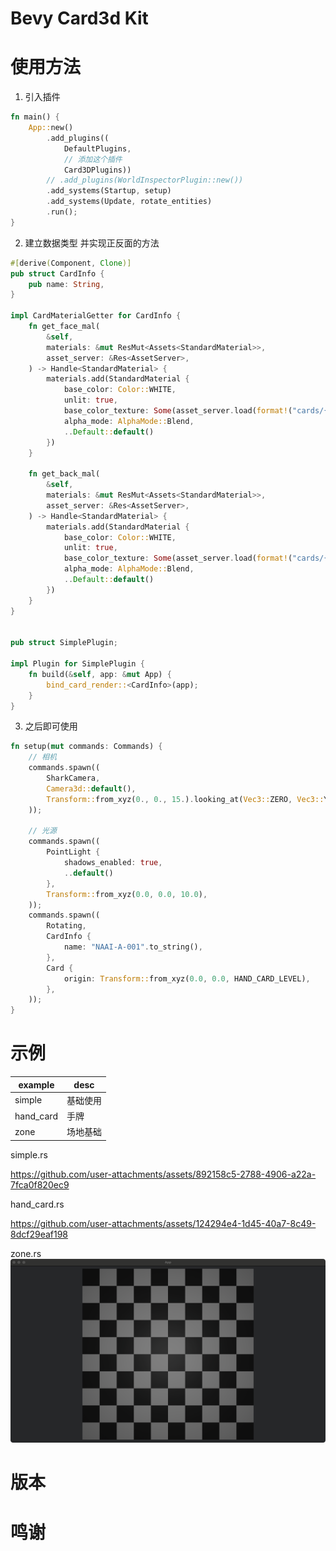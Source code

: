 # Bevy Card3d Kit

# 使用方法
1. 引入插件
```rust
fn main() {
    App::new()
        .add_plugins((
            DefaultPlugins,
            // 添加这个插件
            Card3DPlugins))
        // .add_plugins(WorldInspectorPlugin::new())
        .add_systems(Startup, setup)
        .add_systems(Update, rotate_entities)
        .run();
}

```

2. 建立数据类型 并实现正反面的方法

```rust
#[derive(Component, Clone)]
pub struct CardInfo {
    pub name: String,
}

impl CardMaterialGetter for CardInfo {
    fn get_face_mal(
        &self,
        materials: &mut ResMut<Assets<StandardMaterial>>,
        asset_server: &Res<AssetServer>,
    ) -> Handle<StandardMaterial> {
        materials.add(StandardMaterial {
            base_color: Color::WHITE,
            unlit: true,
            base_color_texture: Some(asset_server.load(format!("cards/{}.png", self.name))),
            alpha_mode: AlphaMode::Blend,
            ..Default::default()
        })
    }

    fn get_back_mal(
        &self,
        materials: &mut ResMut<Assets<StandardMaterial>>,
        asset_server: &Res<AssetServer>,
    ) -> Handle<StandardMaterial> {
        materials.add(StandardMaterial {
            base_color: Color::WHITE,
            unlit: true,
            base_color_texture: Some(asset_server.load(format!("cards/{}.png", "back"))),
            alpha_mode: AlphaMode::Blend,
            ..Default::default()
        })
    }
}


pub struct SimplePlugin;

impl Plugin for SimplePlugin {
    fn build(&self, app: &mut App) {
        bind_card_render::<CardInfo>(app);
    }
}
```

3. 之后即可使用
```rust
fn setup(mut commands: Commands) {
    // 相机
    commands.spawn((
        SharkCamera,
        Camera3d::default(),
        Transform::from_xyz(0., 0., 15.).looking_at(Vec3::ZERO, Vec3::Y),
    ));

    // 光源
    commands.spawn((
        PointLight {
            shadows_enabled: true,
            ..default()
        },
        Transform::from_xyz(0.0, 0.0, 10.0),
    ));
    commands.spawn((
        Rotating,
        CardInfo {
            name: "NAAI-A-001".to_string(),
        },
        Card {
            origin: Transform::from_xyz(0.0, 0.0, HAND_CARD_LEVEL),
        },
    ));
}
```

# 示例
| example   | desc |
|-----------|------|
| simple    | 基础使用 |
| hand_card | 手牌   |
| zone      | 场地基础 |

simple.rs

https://github.com/user-attachments/assets/892158c5-2788-4906-a22a-7fca0f820ec9

hand_card.rs

https://github.com/user-attachments/assets/124294e4-1d45-40a7-8c49-8dcf29eaf198

zone.rs
![](doc/zone.png)

# 版本

# 鸣谢